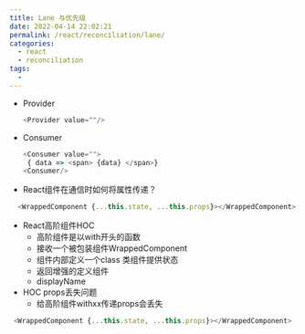 ```yaml
---
title: Lane 与优先级
date: 2022-04-14 22:02:21
permalink: /react/reconciliation/lane/
categories:
  - react
  - reconciliation
tags:
  - 
---
```


- Provider
  ```js
  <Provider value=""/>
  ```
- Consumer
   ```js
  <Consumer value="">
    { data => <span> {data} </span>}
  <Consumer/>
  ```

 - React组件在通信时如何将属性传递？
```js
  <WrappedComponent {...this.state, ...this.props}></WrappedComponent>

```

- React高阶组件HOC
  - 高阶组件是以with开头的函数
  - 接收一个被包装组件WrappedComponent
  - 组件内部定义一个class 类组件提供状态
  - 返回增强的定义组件
  - displayName
- HOC props丢失问题
  - 给高阶组件withxx传递props会丢失
 ```js
  <WrappedComponent {...this.state, ...this.props}></WrappedComponent>

```
  
